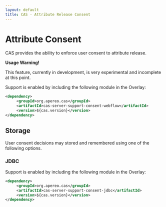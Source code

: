 ```yaml
---
layout: default
title: CAS - Attribute Release Consent
---
```


# Attribute Consent

CAS provides the ability to enforce user consent to attribute release.

<div class="alert alert-warning"><strong>Usage Warning!</strong><p>This feature, currently in development, is very experimental and incomplete at this point.</p></div>

Support is enabled by including the following module in the Overlay:

```xml
<dependency>
     <groupId>org.apereo.cas</groupId>
     <artifactId>cas-server-support-consent-webflow</artifactId>
     <version>${cas.version}</version>
</dependency>
```

## Storage

User consent decisions may stored and remembered using one of the following options.

### JDBC

Support is enabled by including the following module in the Overlay:

```xml
<dependency>
     <groupId>org.apereo.cas</groupId>
     <artifactId>cas-server-support-consent-jdbc</artifactId>
     <version>${cas.version}</version>
</dependency>
```
